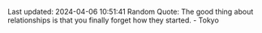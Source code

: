 Last updated: 2024-04-06 10:51:41
Random Quote: The good thing about relationships is that you finally forget how they started. - Tokyo